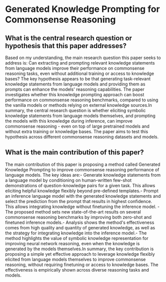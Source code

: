 # Generated Knowledge Prompting for Commonsense Reasoning

## What is the central research question or hypothesis that this paper addresses?

Based on my understanding, the main research question this paper seeks to address is: Can extracting and prompting relevant knowledge statements from language models improve their performance on commonsense reasoning tasks, even without additional training or access to knowledge bases? The key hypothesis appears to be that generating task-relevant knowledge statements from language models and providing them as prompts can enhance the models' reasoning capabilities. The paper investigates whether this knowledge prompting approach can boost performance on commonsense reasoning benchmarks, compared to using the vanilla models or methods relying on external knowledge sources.In summary, the central research question is whether eliciting symbolic knowledge statements from language models themselves, and prompting the models with this knowledge during inference, can improve commonsense reasoning - even on top of large pretrained models and without extra training or knowledge bases. The paper aims to test this hypothesis across different commonsense reasoning datasets and models.


## What is the main contribution of this paper?

The main contribution of this paper is proposing a method called Generated Knowledge Prompting to improve commonsense reasoning performance of language models. The key ideas are:- Generate knowledge statements from a language model by conditioning on human-written few-shot demonstrations of question-knowledge pairs for a given task. This allows eliciting helpful knowledge flexibly beyond pre-defined templates.- Prompt an inference language model with the generated knowledge statements and select the prediction from the prompt that results in highest confidence. This allows integrating knowledge without finetuning the inference model. - The proposed method sets new state-of-the-art results on several commonsense reasoning benchmarks by improving both zero-shot and finetuned inference models.- Analysis shows the method's effectiveness comes from high quality and quantity of generated knowledge, as well as the strategy for integrating knowledge into the inference model.- The method highlights the value of symbolic knowledge representation for improving neural network reasoning, even when the knowledge is generated by the models themselves.In summary, the key contribution is proposing a simple yet effective approach to leverage knowledge flexibly elicited from language models themselves to improve commonsense reasoning, without requiring finetuning or access to knowledge bases. The effectiveness is empirically shown across diverse reasoning tasks and models.
